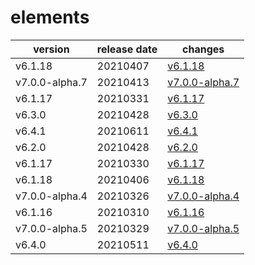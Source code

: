 # elements	


|version|release date|changes|
|---|---|---|
|v6.1.18|20210407|[v6.1.18](./v6.1.18-20210407.md)|
|v7.0.0-alpha.7|20210413|[v7.0.0-alpha.7](./v7.0.0-alpha.7-20210413.md)|
|v6.1.17|20210331|[v6.1.17](./v6.1.17-20210331.md)|
|v6.3.0|20210428|[v6.3.0](./v6.3.0-20210428.md)|
|v6.4.1|20210611|[v6.4.1](./v6.4.1-20210611.md)|
|v6.2.0|20210428|[v6.2.0](./v6.2.0-20210428.md)|
|v6.1.17|20210330|[v6.1.17](./v6.1.17-20210330.md)|
|v6.1.18|20210406|[v6.1.18](./v6.1.18-20210406.md)|
|v7.0.0-alpha.4|20210326|[v7.0.0-alpha.4](./v7.0.0-alpha.4-20210326.md)|
|v6.1.16|20210310|[v6.1.16](./v6.1.16-20210310.md)|
|v7.0.0-alpha.5|20210329|[v7.0.0-alpha.5](./v7.0.0-alpha.5-20210329.md)|
|v6.4.0|20210511|[v6.4.0](./v6.4.0-20210511.md)|
